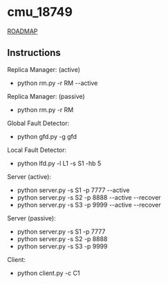# cmu_18749

[ROADMAP](https://docs.google.com/document/d/1fr6UlXmZ4OmYD6f2gfefS0EmnmWwcWCjtbjEaJdLPbI/edit)

## Instructions

Replica Manager: (active)
- python rm.py -r RM --active

Replica Manager: (passive)
- python rm.py -r RM

Global Fault Detector:
- python gfd.py -g gfd

Local Fault Detector:
- python lfd.py -l L1 -s S1 -hb 5

Server (active):
- python server.py -s S1 -p 7777 --active
- python server.py -s S2 -p 8888 --active --recover
- python server.py -s S3 -p 9999 --active --recover

Server (passive):
- python server.py -s S1 -p 7777
- python server.py -s S2 -p 8888
- python server.py -s S3 -p 9999

Client:
- python client.py -c C1
